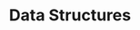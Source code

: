 ---
title: Data Structures
product-type: "connect"
content-type: "api-doc"
order: 7

include: developers/api-data-structure.html
---
